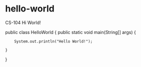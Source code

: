 # hello-world
CS-104
Hi World!

public class HelloWorld {
	public static void main(String[] args) {

		System.out.println("Hello World!");

	}

}

